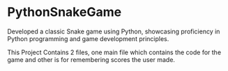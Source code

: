 # PythonSnakeGame
Developed a classic Snake game using Python, showcasing proficiency in Python programming and game development principles.

This Project Contains 2 files, 
one main file which contains the code for the game and other is for remembering scores the user made.
